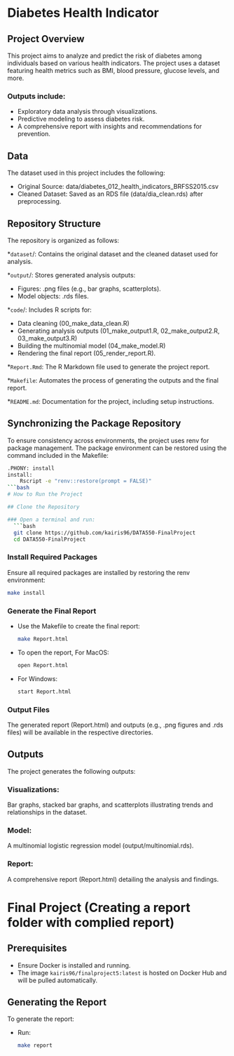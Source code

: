 # Diabetes Health Indicator

## Project Overview

This project aims to analyze and predict the risk of diabetes among individuals based on various health indicators. 
The project uses a dataset featuring health metrics such as BMI, blood pressure, glucose levels, and more. 

### Outputs include:
- Exploratory data analysis through visualizations.
- Predictive modeling to assess diabetes risk.
- A comprehensive report with insights and recommendations for prevention.

## Data
The dataset used in this project includes the following:

- Original Source: data/diabetes_012_health_indicators_BRFSS2015.csv
- Cleaned Dataset: Saved as an RDS file (data/dia_clean.rds) after preprocessing.

## Repository Structure

The repository is organized as follows:

*`dataset`/: Contains the original dataset and the cleaned dataset used for analysis.

*`output`/: Stores generated analysis outputs:
- Figures: .png files (e.g., bar graphs, scatterplots).
- Model objects: .rds files.

*`code`/: Includes R scripts for:
- Data cleaning (00_make_data_clean.R)
- Generating analysis outputs (01_make_output1.R, 02_make_output2.R, 03_make_output3.R)
- Building the multinomial model (04_make_model.R)
- Rendering the final report (05_render_report.R).

*`Report.Rmd`: The R Markdown file used to generate the project report.

*`Makefile`: Automates the process of generating the outputs and the final report.

*`README.md`: Documentation for the project, including setup instructions.

## Synchronizing the Package Repository

To ensure consistency across environments, the project uses renv for package management. The package environment can be restored using the command included in the Makefile:
```bash
.PHONY: install
install:
	Rscript -e "renv::restore(prompt = FALSE)"
```bash
# How to Run the Project

## Clone the Repository

### Open a terminal and run:
  ```bash
  git clone https://github.com/kairis96/DATA550-FinalProject
  cd DATA550-FinalProject
  ```

### Install Required Packages
Ensure all required packages are installed by restoring the renv environment:
  ```bash
  make install
  ```
  
### Generate the Final Report
- Use the Makefile to create the final report:
  ```bash
  make Report.html
  ```
  
- To open the report, For MacOS:
  ```bash
  open Report.html
  ```

- For Windows:
  ```bash
  start Report.html
  ```

### Output Files
The generated report (Report.html) and outputs (e.g., .png figures and .rds files) will be available in the respective directories.

## Outputs

The project generates the following outputs:

### Visualizations:
Bar graphs, stacked bar graphs, and scatterplots illustrating trends and relationships in the dataset.
### Model:
A multinomial logistic regression model (output/multinomial.rds).
### Report:
A comprehensive report (Report.html) detailing the analysis and findings.

# Final Project (Creating a report folder with complied report)

## Prerequisites
- Ensure Docker is installed and running.
- The image `kairis96/finalproject5:latest` is hosted on Docker Hub and will be pulled automatically.

## Generating the Report
To generate the report:
- Run:
   ```bash
   make report
   ```
